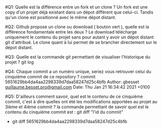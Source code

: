 #Q1: Quelle est la différence entre un fork et un clone ?
Un fork est une copy d'un projet déjà existant dans un dépot différent que celui-ci. Tandis qu'un clone est positionné avec le même dépot distant.

#Q2: Github propose un clone ou download ( bouton vert ), quelle est la différence fondamentale entre les deux ?
Le download télécharge uniquement le contenu du projet sans pour autant y avoir un dépot distant git d'attribué. Le clone quant à lui permet de se brancher directement sur le dépot distant.

#Q3: Quelle est la commande git permettant de visualiser l'historique du projet ?
git log

#Q4: Chaque commit a un numéro unique, seriez vous retrouver celui du cinquième commit de ce repository ?
commit 5651629bb4da4aa2298339d7daa58247d25c4bfb
Author: gbesset <guillaume.besset.pro@gmail.com>
Date:   Thu Jan 21 16:34:42 2021 +0100

#Q5: D'ailleurs comment savoir, quel est le contenu de ce cinquième commit, c'est à dire quelles ont été les modifications apportées au projet au 3ième et 4ième commit ?
la commande permettant de savoir quel est le contenu du cinquième commit est : git diff "l'id du commit"
- git diff 5651629bb4da4aa2298339d7daa58247d25c4bfb



